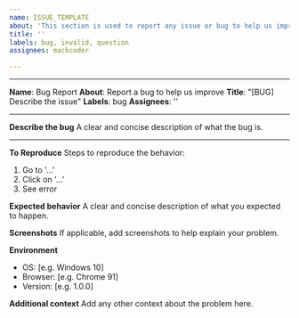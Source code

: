 ```yaml
---
name: ISSUE_TEMPLATE
about: 'This section is used to report any issue or bug to help us improve. '
title: ''
labels: bug, invalid, question
assignees: mackcoder

---
```


---
**Name**: Bug Report
**About**: Report a bug to help us improve
**Title**: "[BUG] Describe the issue"
**Labels**: bug
**Assignees**: ''

---

**Describe the bug**
A clear and concise description of what the bug is.

---

**To Reproduce**
Steps to reproduce the behavior:
1. Go to '...'
2. Click on '...'
3. See error

**Expected behavior**
A clear and concise description of what you expected to happen.

**Screenshots**
If applicable, add screenshots to help explain your problem.

**Environment**
 - OS: [e.g. Windows 10]
 - Browser: [e.g. Chrome 91]
 - Version: [e.g. 1.0.0]

**Additional context**
Add any other context about the problem here.
